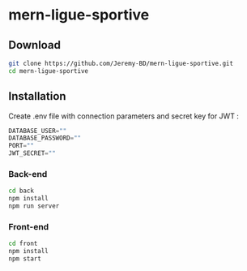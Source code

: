# mern-ligue-sportive

## Download

```sh
git clone https://github.com/Jeremy-BD/mern-ligue-sportive.git
cd mern-ligue-sportive
```

## Installation

Create .env file with connection parameters and secret key for JWT :
```js
DATABASE_USER=""
DATABASE_PASSWORD=""
PORT=""
JWT_SECRET=""
```

### Back-end

```sh
cd back
npm install
npm run server
```

### Front-end

```sh
cd front
npm install
npm start
```
